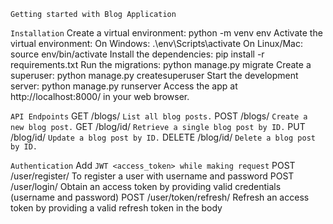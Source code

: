 `Getting started with Blog Application`

``Installation``
 Create a virtual environment: python -m venv env
 Activate the virtual environment:
 On Windows: .\env\Scripts\activate
 On Linux/Mac: source env/bin/activate
 Install the dependencies: pip install -r requirements.txt
 Run the migrations: python manage.py migrate
 Create a superuser: python manage.py createsuperuser
 Start the development server: python manage.py runserver
 Access the app at http://localhost:8000/ in your web browser.
 
``API Endpoints``
GET /blogs/ `List all blog posts.`
POST /blogs/ `Create a new blog post.`
GET /blog/id/ `Retrieve a single blog post by ID.`
PUT /blog/id/ `Update a blog post by ID.`
DELETE /blog/id/ `Delete a blog post by ID.`

``Authentication``
Add `JWT <access_token> while making request`
POST /user/register/ To register a user with username and password
POST /user/login/ Obtain an access token by providing valid credentials (username and password)
POST /user/token/refresh/ Refresh an access token by providing a valid refresh token in the body




